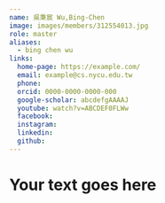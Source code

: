 ```yaml
---
name: 吳秉宸 Wu,Bing-Chen 
image: images/members/312554013.jpg 
role: master
aliases:
  - bing chen wu
links:
  home-page: https://example.com/
  email: example@cs.nycu.edu.tw
  phone: 
  orcid: 0000-0000-0000-000
  google-scholar: abcdefgAAAAJ
  youtube: watch?v=ABCDEF0FLWw
  facebook:
  instagram:
  linkedin:
  github:
---
```

# Your text goes here
